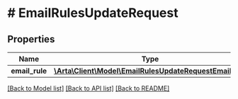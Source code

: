 # # EmailRulesUpdateRequest

## Properties

Name | Type | Description | Notes
------------ | ------------- | ------------- | -------------
**email_rule** | [**\Arta\Client\Model\EmailRulesUpdateRequestEmailRule**](EmailRulesUpdateRequestEmailRule.md) |  | [optional]

[[Back to Model list]](../../README.md#models) [[Back to API list]](../../README.md#endpoints) [[Back to README]](../../README.md)
